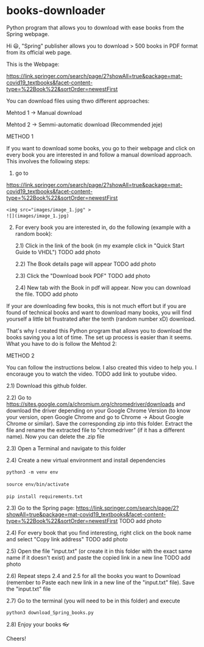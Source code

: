# books-downloader
Python program that allows you to download with ease books from the Spring webpage.

Hi 😃,
"Spring" publisher allows you to download > 500 books in PDF format from its official web page.

This is the Webpage:

https://link.springer.com/search/page/2?showAll=true&package=mat-covid19_textbooks&facet-content-type=%22Book%22&sortOrder=newestFirst

You can download files using thwo different approaches:

Mehtod 1 -> Manual download

Mehtod 2 -> Semmi-automatic download (Recommended jeje)


METHOD 1

If you want to download some books, you go to their webpage and click on every book you are interested in and follow a manual download approach.
This involves the following steps:
1) go to 

https://link.springer.com/search/page/2?showAll=true&package=mat-covid19_textbooks&facet-content-type=%22Book%22&sortOrder=newestFirst

    <img src="images/image_1.jpg" >
    ![](images/image_1.jpg)

2) For every book you are interested in, do the following (example with a random book):
    
    2.1) Click in the link of the book (in my example click in "Quick Start Guide to VHDL")
        TODO add photo
    
    2.2) The Book details page will appear
        TODO add photo
    
    2.3) Click the "Download book PDF"
        TODO add photo

    2.4) New tab with the Book in pdf will appear. Now you can download the file.
        TODO add photo


If your are downloading few books, this is not much effort but if you are found of technical books and want to download many books, you will find yourself a little bit frustrated after the tenth (random number xD) download.

That's why I created this Python program that allows you to download the books saving you a lot of time. The set up process is easier than it seems.
What you have to do is follow the Mehtod 2:

METHOD 2

You can follow the instructions below. I also created this video to help you. I encorauge you to watch the video.
TODO add link to youtube video.

2.1) Download this github folder.

2.2) Go to https://sites.google.com/a/chromium.org/chromedriver/downloads
    and download the driver depending on your Google Chrome Version (to know your version, open Google Chrome and go to Chrome -> About Google Chrome or similar).
    Save the corresponding zip into this folder. Extract the file and rename the extracted file to "chromedriver" (if it has a different name). Now you can delete the .zip file

2.3) Open a Terminal and navigate to this folder
    
2.4) Create a new virtual environment and install dependencies

    python3 -m venv env

    source env/bin/activate

    pip install requirements.txt 


2.3) Go to the Spring page:
    https://link.springer.com/search/page/2?showAll=true&package=mat-covid19_textbooks&facet-content-type=%22Book%22&sortOrder=newestFirst
    TODO add photo

2.4) For every book that you find interesting, right click on the book name and select "Copy link address"
    TODO add photo

2.5) Open the file "input.txt" (or create it in this folder with the exact same name if it doesn't exist) and paste the copied link in a new line
    TODO add photo

2.6) Repeat steps 2.4 and 2.5 for all the books you want to Download (remember to Paste each new link in a new line of the "input.txt" file).
    Save the "input.txt" file

2.7) Go to the terminal (you will need to be in this folder) and execute

    python3 download_Spring_books.py

2.8)    Enjoy your books 👓

Cheers!
